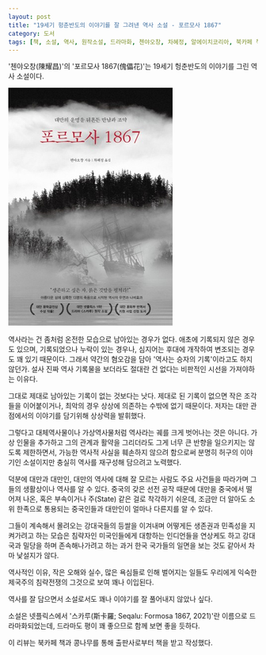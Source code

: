 ```yaml
---
layout: post
title: "19세기 헝춘반도의 이야기를 잘 그려낸 역사 소설 - 포르모사 1867"
category: 도서
tags: [책, 소설, 역사, 원작소설, 드라마화, 첸야오창, 차혜정, 알에이치코리아, 북카페 책과 콩나무, 서평]
---
```


'첸야오창(陳耀昌)'의
'포르모사 1867(傀儡花)'는
19세기 헝춘반도의 이야기를 그린 역사 소설이다.

![표지](/images/puppet-flower-book-h480.jpg)

역사라는 건 좀처럼 온전한 모습으로 남아있는 경우가 없다.
애초에 기록되지 않은 경우도 있으며,
기록되었으나 누락이 있는 경우나,
심지어는 후대에 개작하여 변조되는 경우도 꽤 있기 때문이다.
그래서 약간의 혐오감을 담아 '역사는 승자의 기록'이라고도 하지 않던가.
설사 진짜 역사 기록물을 보더라도 절대란 건 없다는 비판적인 시선을 가져야하는 이유다.

그대로 제대로 남아있는 기록이 없는 것보다는 낫다.
제대로 된 기록이 없으면 작은 조각들을 이어붙이거나,
최악의 경우 상상에 의존하는 수밖에 없기 때문이다.
저자는 대만 관점에서의 이야기를 담기위해 상상력을 발휘했다.

그렇다고 대체역사물이나 가상역사물처럼 역사라는 궤를 크게 벗어나는 것은 아니다.
가상 인물을 추가하고 그의 관계과 활약을 그리더라도 그게 너무 큰 반향을 일으키지는 않도록 제한하면서,
가능한 역사적 사실을 훼손하지 않으려 함으로써
분명히 허구의 이야기인 소설이지만
충실히 역사를 재구성해 담으려고 노력했다.

덕분에 대만과 대만인, 대만의 역사에 대해 잘 모르는 사람도
주요 사건들을 따라가며 그들의 생활상이나 역사를 알 수 있다.
중국의 갖은 선전 공작 때문에 대만을 중국에서 떨어져 나온, 혹은 부속이거나 주(State) 같은 걸로 착각하기 쉬운데,
조금만 더 알아도 소위 한족으로 통용되는 중국인들과 대만인이 얼마나 다른지를 알 수 있다.

그들이 계속해서 몰려오는 강대국들의 등쌀을 이겨내며
어떻게든 생존권과 민족성을 지켜가려고 하는 모습은
침략자인 미국인들에게 대항하는 인디언들을 연상케도 하고
강대국과 밀당을 하며 존속해나가려고 하는 과거 한국 국가들의 일면을 보는 것도 같아서 차마 낯설지가 않다.

역사적인 이유,
작은 오해와 실수,
많은 욕심들로 인해 벌어지는 일들도
우리에게 익숙한 제국주의 침략전쟁의 그것으로 보여 꽤나 이입된다.

역사를 잘 담으면서 소설로서도 꽤나 이야기를 잘 풀어내지 않았나 싶다.

소설은 넷플릭스에서 '스카루(斯卡羅; Seqalu: Formosa 1867, 2021)'란 이름으로 드라마화되었는데,
드라마도 평이 꽤 좋으므로 함께 보면 좋을 듯하다.



<div class="im im-info">
이 리뷰는 북카페 책과 콩나무를 통해 출판사로부터 책을 받고 작성했다.
</div>
